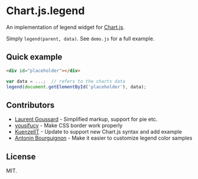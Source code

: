 # Chart.js.legend

An implementation of legend widget for [Chart.js](https://github.com/nnnick/Chart.js).

Simply `legend(parent, data)`. See `demo.js` for a full example.

## Quick example

```html
<div id="placeholder"></div>
```

```js
var data = ...;  // refers to the charts data
legend(document.getElementById('placeholder'), data);
```

## Contributors

* [Laurent Goussard](https://github.com/loranger) - Simplified markup, support for pie etc.
* [yousifucv](https://github.com/yousifucv) - Make CSS border work properly
* [KuenzelIT](https://github.com/KuenzelIT) - Update to support new Chart.js syntax and add example
* [Antonin Bourguignon](https://github.com/abourguignon) - Make it easier to customize legend color samples

## License

MIT.
